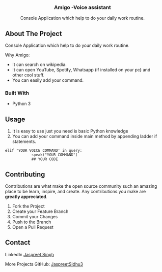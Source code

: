 <p align="center">
 <h3 align="center">Amigo -Voice assistant</h3>

  <p align="center">
   Console Application which help to do your daily work routine.
  </p>
</p>







## About The Project
  Console Application which help to do your daily work routine.

Why Amigo:
* It can search on wikipedia.
* It can open YouTube, Spotify, Whatsapp (if installed on your pc) and other cool stuff.
* You can easily add your command.


### Built With

* Python 3


<!-- USAGE EXAMPLES -->
## Usage
1. It is easy to use just you need is basic Python knowledge
2. You can add your command inside main method by appending ladder if statements.

```
elif 'YOUR VOICE COMMAND' in query:
            speak("YOUR COMMAND")
            ## YOUR CODE
```


<!-- CONTRIBUTING -->
## Contributing

Contributions are what make the open source community such an amazing place to be learn, inspire, and create. Any contributions you make are **greatly appreciated**.

1. Fork the Project
2. Create your Feature Branch 
3. Commit your Changes
4. Push to the Branch
5. Open a Pull Request






<!-- CONTACT -->
## Contact
LinkedIn
[Jaspreet Singh](https://www.linkedin.com/in/jaspreetsidhu13/)

More Projects
GitHub: [JaspreetSidhu3](https://github.com/jaspreetsidhu3)




